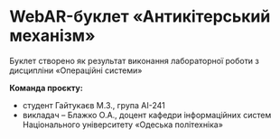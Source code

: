 # WebAR-буклет «Антикітерський механізм»
Буклет створено як результат виконання лабораторної роботи з дисципліни
«Операційні системи»

**Команда проєкту:**
+ студент Гайтукаєв М.З., група АІ-241
+ викладач – Блажко О.А., доцент кафедри інформаційних систем Національного
університету «Одеська політехніка»
